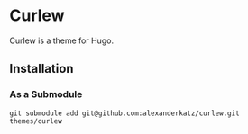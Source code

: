 # Curlew

Curlew is a theme for Hugo.

## Installation

### As a Submodule

`git submodule add git@github.com:alexanderkatz/curlew.git themes/curlew`


